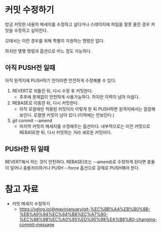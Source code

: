 # 커밋 수정하기
방금 커밋한 내용의 메세지를 수정하고 싶다거나 스테이지에 파일을 잘못 올린 경우 커밋을 수정하고 싶어진다.

깃에서는 이런 경우를 위해 특별히 지원하는 명령은 없다.

하지만 몇몇 명령과 옵션으로 어느 정도 가능하다.

## 아직 PUSH전 일때
아직 원격지에 PUSH하기 전이라면 안전하게 수정해볼 수 있다.

1. REVERT로 되돌린 뒤, 다시 수정 후 커밋한다.
    - 추후에 문제없이 안전하게 사용가능하다. 하지만 이력이 남아 아쉽다.
1. REBASE로 이동한 뒤, 다시 커밋한다.
    - 아직 로컬에만 적용된 커밋이라 이렇게 한 뒤 PUSH하면 원격지에서는 깔끔해 보인다. 로컬엔 커밋이 남아 있다.(이력에는 안보인다.)
1. git commit --amend
    - 마지막 커밋의 메세지를 수정해주는 옵션이다. 내부적으로는 이전 커밋으로 REBASE한 뒤, 다시 커밋하는 거라 새로운 커밋이다.

## PUSH한 뒤 일때
REVERT해서 하는 것이 안전하다. REBASE(또는 --amend)로 수정하게 된다면 충돌이 일어나 충돌처리하거나 PUSH --force 옵션으로 강제로 PUSH해야 한다.

# 참고 자료
- 커밋 메세지 수정하기
    - https://velog.io/@mayinjanuary/git-%EC%BB%A4%EB%B0%8B-%EB%A9%94%EC%84%B8%EC%A7%80-%EC%88%98%EC%A0%95%ED%95%98%EA%B8%B0-changing-commit-message
